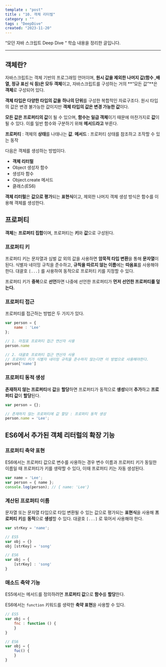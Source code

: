 ```yaml
---
template : "post"
title : "10. 객체 리터럴"
category : ""
tags : "DeepDive"
created: "2023-11-20"
---
```


“모던 자바 스크립트 Deep Dive “ 학습 내용을 정리한 글입니다.


---


## 객체란?


자바스크립트는 객체 기반의 프로그래밍 언어이며, **원시 값을 제외한 나머지 값(함수 ,배열, 정규 표신 식 등)은 모두 객체**이고, 자바스크립트를 구성하는 거의 **“모든 값”**은 **객체**로 구성되어 있다.


**객체 타입은 다양한 타입의 값을** **하나의 단위**를 구성한 복합적인 자료구조다.
원시 타입의 값은 변경 불가능한 값이지만 **객체 타입의 값은 변경 가능한 값**이다.


**모든 값은 프로퍼티의 값**이 될 수 있으며, **함수는 일급 객체**이기 때문에 마찬가지로 **값**이 될 수 있다. 
이를 일반 함수와 구분하기 위해 **메서드라고** 부른다.


**프로퍼티** : 객체의 **상태**를 나태나는 **값**.
**메서드** : 프로퍼티 상태를 참조하고 조작할 수 있는 동작


다음은 객체를 생성하는 방법이다. 

- **객체 리터럴**
- Object 생성자 함수
- 생성자 함수
- Object.create 메서드
- 클래스(ES6)

**객체 리터럴**은 **값으로 평가**되는 **표현식**이고, 제외한 나머지 객체 생성 방식은 함수를 이용해 객체를 생성한다.


## 프로퍼티


**객체**는 **프로퍼티 집합**이며, 프로퍼티는 **키**와 **값**으로 구성된다.



### **프로퍼티 키**


프로퍼티 키는 문자열과 심벌 값 외의 값을 사용하면 **암묵적 타입 변환**을 통해 **문자열**이 된다. 
식별자 네이밍 규칙을 준수하고, **규칙을 따르지 않는 이름**에는 **따옴표**를 사용해야한다.
대괄호 `[...]` 를 사용하여 동적으로 프로퍼티 키를 지정할 수 있다.


프로퍼티 키가 **중복**으로 **선언**하면 나중에 선언한 프로퍼티가 **먼저 선언한 프로퍼티를 덮는다.**


### **프로퍼티 접근**


프로퍼티를 접근하는 방법은 두 가지가 있다.


```javascript
var person = {
	name : 'Lee'
};

// 1. 마침표 프로퍼티 접근 연산자 사용
person.name

// 2. 대괄호 프로퍼티 접근 연산자 사용 
// 프로퍼티 키가 식별자 네이밍 규칙을 준수하지 않는다면 이 방법으로 사용해야한다.
person['name']
```


### **프로퍼티 동적 생성**


**존재하지 않는 프로퍼티**에 **값**을 **할당**하면 프로퍼티가 동적으로 **생성**되어 **추가**하고 **프로퍼티 값**이 **할당**된다.


```javascript
var person = {};

// 존재하지 않는 프로퍼티에 값 할당 : 프로퍼티 동적 생성
person.name = 'Lee';
```


## ES6에서 추가된 객체 리터럴의 확장 기능


### **프로퍼티 축약 표현**


ES6에서는 프로퍼티 값으로 변수를 사용하는 경우 변수 이름과 프로퍼티 키가 동일한 이름일 때 
프로퍼티가 키를 생략할 수 있다, 이때 프로퍼티 키는 자동 생성된다.


```javascript
var name = 'Lee';
var person = { name };
console.log(person); // { name: 'Lee'}
```


### **계산된 프로퍼티 이름**


문자열 또는 문자열 타입으로 타입 변환될 수 있는 값으로 평가되는 **표현식**을 사용해 **프로퍼티 키**를 **동적**으로 **생성**할 수 있다. 
대괄호 `[...]` 로 묶어서 사용해야 한다.


```javascript
var strKey = 'name';

// ES5
var obj = {}
obj [strKey] = 'song'

// ES6
var obj = {
	[strKey] : 'song'
}

```


### **매소드 축약 기능**


ES5에서는 메서드를 정의하려면 **프로퍼티 값**으로 **함수**를 **할당**한다.


ES6에서는  `function` 키워드를 생략한 **축약 표현**을 사용할 수 있다.


```javascript
// ES5
var obj = {
	fnc : function () {
	}
}

// ES6
var obj = {
	fuc() {
	}
}
```

